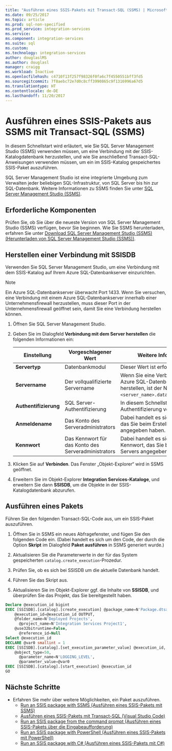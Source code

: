 ```yaml
---
title: "Ausführen eines SSIS-Pakets mit Transact-SQL (SSMS) | Microsoft-Dokumentation"
ms.date: 09/25/2017
ms.topic: article
ms.prod: sql-non-specified
ms.prod_service: integration-services
ms.service: 
ms.component: integration-services
ms.suite: sql
ms.custom: 
ms.technology: integration-services
author: douglaslMS
ms.author: douglasl
manager: craigg
ms.workload: Inactive
ms.openlocfilehash: c4710f13f257f98326f0fa6c7f4550551bff3fd5
ms.sourcegitcommit: 7f8aebc72e7d0c8cff3990865c9f1316996a67d5
ms.translationtype: HT
ms.contentlocale: de-DE
ms.lasthandoff: 11/20/2017
---
```

# <a name="run-an-ssis-package-from-ssms-with-transact-sql"></a>Ausführen eines SSIS-Pakets aus SSMS mit Transact-SQL (SSMS)
In diesem Schnellstart wird erläutert, wie Sie SQL Server Management Studio (SSMS) verwenden müssen, um eine Verbindung mit der SSIS-Katalogdatenbank herzustellen, und wie Sie anschließend Transact-SQL-Anweisungen verwenden müssen, um ein im SSIS-Katalog gespeichertes SSIS-Paket auszuführen.

SQL Server Management Studio ist eine integrierte Umgebung zum Verwalten jeder beliebigen SQL-Infrastruktur, von SQL Server bis hin zur SQL-Datenbank. Weitere Informationen zu SSMS finden Sie unter [SQL Server Management Studio (SSMS)](../ssms/sql-server-management-studio-ssms.md).

## <a name="prerequisites"></a>Erforderliche Komponenten

Prüfen Sie, ob Sie über die neueste Version von SQL Server Management Studio (SSMS) verfügen, bevor Sie beginnen. Wie Sie SSMS herunterladen, erfahren Sie unter [Download SQL Server Management Studio (SSMS) (Herunterladen von SQL Server Management Studio (SSMS))](https://docs.microsoft.com/sql/ssms/download-sql-server-management-studio-ssms).

## <a name="connect-to-the-ssisdb-database"></a>Herstellen einer Verbindung mit SSISDB

Verwenden Sie SQL Server Management Studio, um eine Verbindung mit dem SSIS-Katalog auf Ihrem Azure SQL-Datenbankserver einzurichten. 

> [!NOTE]
> Ein Azure SQL-Datenbankserver überwacht Port 1433. Wenn Sie versuchen, eine Verbindung mit einem Azure SQL-Datenbankserver innerhalb einer Unternehmensfirewall herzustellen, muss dieser Port in der Unternehmensfirewall geöffnet sein, damit Sie eine Verbindung herstellen können.

1. Öffnen Sie SQL Server Management Studio.

2. Geben Sie im Dialogfeld **Verbindung mit dem Server herstellen** die folgenden Informationen ein:

   | Einstellung       | Vorgeschlagener Wert | Weitere Informationen | 
   | ------------ | ------------------ | ------------------------------------------------- | 
   | **Servertyp** | Datenbankmodul | Dieser Wert ist erforderlich. |
   | **Servername** | Der vollqualifizierte Servername | Wenn Sie eine Verbindung mit einem Azure SQL-Datenbankserver herstellen, ist der Name im Format `<server_name>.database.windows.net`. |
   | **Authentifizierung** | SQL Server-Authentifizierung | In diesem Schnellstart wird die SQL-Authentifizierung verwendet. |
   | **Anmeldename** | Das Konto des Serveradministrators | Dabei handelt es sich um das Konto, das Sie beim Erstellen des Servers angegeben haben. |
   | **Kennwort** | Das Kennwort für das Konto des Serveradministrators | Dabei handelt es sich um das Kennwort, das Sie beim Erstellen des Servers angegeben haben. |

3.  Klicken Sie auf **Verbinden**. Das Fenster „Objekt-Explorer“ wird in SSMS geöffnet.

4. Erweitern Sie im Objekt-Explorer **Integration Services-Kataloge**, und erweitern Sie dann **SSISDB**, um die Objekte in der SSIS-Katalogdatenbank abzurufen.

## <a name="run-a-package"></a>Ausführen eines Pakets
Führen Sie den folgenden Transact-SQL-Code aus, um ein SSIS-Paket auszuführen.

1.  Öffnen Sie in SSMS ein neues Abfragefenster, und fügen Sie den folgenden Code ein. (Dabei handelt es sich um den Code, der durch die Option **Skript** im Dialogfeld **Paket ausführen** in SSMS generiert wurde.)

2.  Aktualisieren Sie die Parameterwerte in der für das System gespeicherten `catalog.create_execution`-Prozedur.

3.  Prüfen Sie, ob es sich bei SSISDB um die aktuelle Datenbank handelt.

4.  Führen Sie das Skript aus.

5. Aktualisieren Sie im Objekt-Explorer ggf. die Inhalte von **SSISDB**, und überprüfen Sie das Projekt, das Sie bereitgestellt haben.

```sql
Declare @execution_id bigint
EXEC [SSISDB].[catalog].[create_execution] @package_name=N'Package.dtsx',
    @execution_id=@execution_id OUTPUT,
    @folder_name=N'Deployed Projects',
      @project_name=N'Integration Services Project1',
    @use32bitruntime=False,
      @reference_id=Null
Select @execution_id
DECLARE @var0 smallint = 1
EXEC [SSISDB].[catalog].[set_execution_parameter_value] @execution_id,
    @object_type=50,
      @parameter_name=N'LOGGING_LEVEL',
      @parameter_value=@var0
EXEC [SSISDB].[catalog].[start_execution] @execution_id
GO
```

## <a name="next-steps"></a>Nächste Schritte
- Erfahren Sie mehr über weitere Möglichkeiten, ein Paket auszuführen.
    - [Run an SSIS package with SSMS (Ausführen eines SSIS-Pakets mit SSMS)](./ssis-quickstart-run-ssms.md)
    - [Ausführen eines SSIS-Pakets mit Transact-SQL (Visual Studio Code)](ssis-quickstart-run-tsql-vscode.md)
    - [Run an SSIS package from the command prompt (Ausführen eines SSIS-Pakets über die Eingabeaufforderung)](./ssis-quickstart-run-cmdline.md)
    - [Run an SSIS package with PowerShell (Ausführen eines SSIS-Pakets mit PowerShell)](ssis-quickstart-run-powershell.md)
    - [Run an SSIS package with C# (Ausführen eines SSIS-Pakets mit C#)](./ssis-quickstart-run-dotnet.md) 
